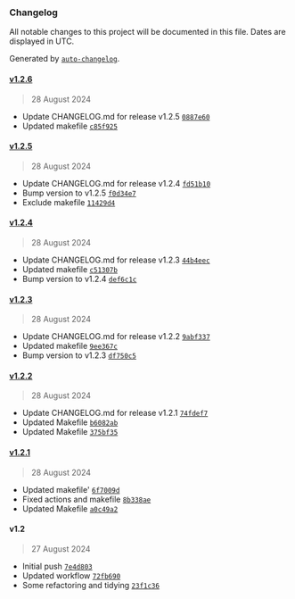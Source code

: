 ### Changelog

All notable changes to this project will be documented in this file. Dates are displayed in UTC.

Generated by [`auto-changelog`](https://github.com/CookPete/auto-changelog).

#### [v1.2.6](https://github.com/jamtur01/Weather.spoon/compare/v1.2.5...v1.2.6)

> 28 August 2024

- Update CHANGELOG.md for release v1.2.5 [`0887e60`](https://github.com/jamtur01/Weather.spoon/commit/0887e60df86feb7f9cca27c695e1b6a1bedd6e32)
- Updated makefile [`c85f925`](https://github.com/jamtur01/Weather.spoon/commit/c85f9250094f7a253c67dbb1b19dc22faf632ad5)

#### [v1.2.5](https://github.com/jamtur01/Weather.spoon/compare/v1.2.4...v1.2.5)

> 28 August 2024

- Update CHANGELOG.md for release v1.2.4 [`fd51b10`](https://github.com/jamtur01/Weather.spoon/commit/fd51b102ecf3ad1b5a951db98ff457cd99b9c747)
- Bump version to v1.2.5 [`f0d34e7`](https://github.com/jamtur01/Weather.spoon/commit/f0d34e73eefe253b28dbf390f1646467f36c8d76)
- Exclude makefile [`11429d4`](https://github.com/jamtur01/Weather.spoon/commit/11429d4251ac5f73f87cfebcd4226c8273d85991)

#### [v1.2.4](https://github.com/jamtur01/Weather.spoon/compare/v1.2.3...v1.2.4)

> 28 August 2024

- Update CHANGELOG.md for release v1.2.3 [`44b4eec`](https://github.com/jamtur01/Weather.spoon/commit/44b4eecc69e3c1c6ede92f1df30b5c57d7e2c64b)
- Updated makefile [`c51307b`](https://github.com/jamtur01/Weather.spoon/commit/c51307b8c2906dcbd76e45f3ffd31e90fd971704)
- Bump version to v1.2.4 [`def6c1c`](https://github.com/jamtur01/Weather.spoon/commit/def6c1cf294ef0b79508fd2d6fbe89d5e176067f)

#### [v1.2.3](https://github.com/jamtur01/Weather.spoon/compare/v1.2.2...v1.2.3)

> 28 August 2024

- Update CHANGELOG.md for release v1.2.2 [`9abf337`](https://github.com/jamtur01/Weather.spoon/commit/9abf3371b7c18ae1680b10967f9729b73853da38)
- Updated makefile [`9ee367c`](https://github.com/jamtur01/Weather.spoon/commit/9ee367cbcc9b0238a95ad659b26655d07aa22dcd)
- Bump version to v1.2.3 [`df750c5`](https://github.com/jamtur01/Weather.spoon/commit/df750c52e32a45b15279d43dfc9ab8dc5c04f694)

#### [v1.2.2](https://github.com/jamtur01/Weather.spoon/compare/v1.2.1...v1.2.2)

> 28 August 2024

- Update CHANGELOG.md for release v1.2.1 [`74fdef7`](https://github.com/jamtur01/Weather.spoon/commit/74fdef73a8c08d974f57844a418a2ba11c3db4c3)
- Updated Makefile [`b6082ab`](https://github.com/jamtur01/Weather.spoon/commit/b6082ab925d0ce8eeb5864e8ab5fa888aa2d1302)
- Updated Makefile [`375bf35`](https://github.com/jamtur01/Weather.spoon/commit/375bf35dd662de0e59847499004a296faf229061)

#### [v1.2.1](https://github.com/jamtur01/Weather.spoon/compare/v1.2...v1.2.1)

> 28 August 2024

- Updated makefile' [`6f7009d`](https://github.com/jamtur01/Weather.spoon/commit/6f7009d110ac6618f842178b1c5e1e8bb915fea2)
- Fixed actions and makefile [`8b338ae`](https://github.com/jamtur01/Weather.spoon/commit/8b338ae0b1cb21b575b2633e2ca890d768d82761)
- Updated Makefile [`a0c49a2`](https://github.com/jamtur01/Weather.spoon/commit/a0c49a214735f77629101c1505aeadff4dd30ae0)

#### v1.2

> 27 August 2024

- Initial push [`7e4d803`](https://github.com/jamtur01/Weather.spoon/commit/7e4d803539899019ebad7806ca87de9e73ccf4fe)
- Updated workflow [`72fb690`](https://github.com/jamtur01/Weather.spoon/commit/72fb690749b1097269bffb41271e4c801eb5a9e9)
- Some refactoring and tidying [`23f1c36`](https://github.com/jamtur01/Weather.spoon/commit/23f1c360d68f740ba385d0e38c6399d982cf06b3)
